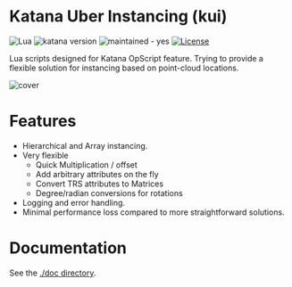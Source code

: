 # Katana Uber Instancing (kui)

![Lua](https://img.shields.io/badge/Lua-000090?logo=lua&logoColor=white) 
![katana version](https://img.shields.io/badge/Katana-any&#42;-FCB123?logo=katana&logoColor=white)
![maintained - yes](https://img.shields.io/badge/maintained-yes-green)
[![License](https://img.shields.io/badge/license-Apache_2.0-blue)](LICENSE.md)

Lua scripts designed for Katana OpScript feature. Trying to provide a flexible
solution for instancing based on point-cloud locations. 

![cover](./cover.png)

# Features

- Hierarchical and Array instancing.
- Very flexible
  - Quick Multiplication / offset
  - Add arbitrary attributes on the fly
  - Convert TRS attributes to Matrices
  - Degree/radian conversions for rotations
- Logging and error handling.
- Minimal performance loss compared to more straightforward solutions.


# Documentation

See the [./doc directory](doc).